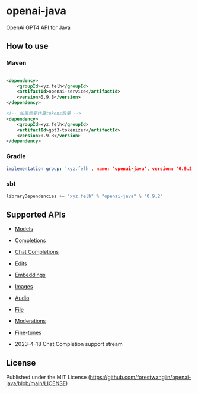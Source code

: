# openai-java

OpenAi GPT4 API for Java

## How to use

### Maven

```xml

<dependency>
    <groupId>xyz.felh</groupId>
    <artifactId>openai-service</artifactId>
    <version>0.9.8</version>
</dependency>

<!-- 如果需要计算tokens数量 -->
<dependency>
    <groupId>xyz.felh</groupId>
    <artifactId>gpt3-tokenizer</artifactId>
    <version>0.9.8</version>
</dependency>
```

### Gradle

```yaml
implementation group: 'xyz.felh', name: 'openai-java', version: '0.9.2'
```

### sbt

```javascript
libraryDependencies += "xyz.felh" % "openai-java" % "0.9.2"
```

## Supported APIs

- [Models](https://platform.openai.com/docs/api-reference/models)
- [Completions](https://platform.openai.com/docs/api-reference/completions)
- [Chat Completions](https://platform.openai.com/docs/api-reference/chat/create)
- [Edits](https://platform.openai.com/docs/api-reference/edits)
- [Embeddings](https://platform.openai.com/docs/api-reference/embeddings)
- [Images](https://platform.openai.com/docs/api-reference/images)
- [Audio](https://platform.openai.com/docs/api-reference/audio)
- [File](https://platform.openai.com/docs/api-reference/files)
- [Moderations](https://platform.openai.com/docs/api-reference/moderations)
- [Fine-tunes](https://platform.openai.com/docs/api-reference/fine-tunes)

- 2023-4-18 Chat Completion support stream

## License

Published under the MIT License (https://github.com/forestwanglin/openai-java/blob/main/LICENSE)

